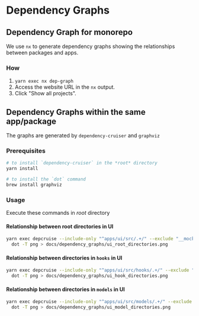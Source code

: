 # Dependency Graphs

## Dependency Graph for monorepo

We use `nx` to generate dependency graphs showing the relationships between packages and apps.

### How

1. `yarn exec nx dep-graph`
2. Access the website URL in the `nx` output.
3. Click "Show all projects".

## Dependency Graphs within the same app/package

The graphs are generated by `dependency-cruiser` and `graphviz`

### Prerequisites

```sh
# to install `dependency-cruiser` in the *root* directory
yarn install

# to install the `dot` command
brew install graphviz
```

### Usage

Execute these commands in _root_ directory

#### Relationship between root directories in UI

```sh
yarn exec depcruise --include-only "^apps/ui/src/.+/" --exclude "__mocks__/|\\.(stories|test)\\.(js|ts|tsx)" --collapse 4 --output-type dot apps/ui/src |\
  dot -T png > docs/dependency_graphs/ui_root_directories.png
```

#### Relationship between directories in `hooks` in UI

```sh
yarn exec depcruise --include-only "^apps/ui/src/hooks/.+/" --exclude "__mocks__/|\\.(stories|test)\\.(js|ts|tsx)" --collapse 5 --output-type dot apps/ui/src |\
  dot -T png > docs/dependency_graphs/ui_hook_directories.png
```

#### Relationship between directories in `models` in UI

```sh
yarn exec depcruise --include-only "^apps/ui/src/models/.+/" --exclude "__mocks__/|\\.(stories|test)\\.(js|ts|tsx)" --collapse 5 --output-type dot apps/ui/src |\
  dot -T png > docs/dependency_graphs/ui_model_directories.png
```
